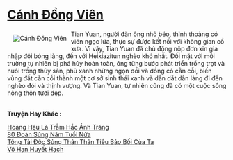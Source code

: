 <a href="https://truyentiki.com/canh-dong-vien.33633/" title="Cánh Đồng Viên"><h1>Cánh Đồng Viên</h1></a><div style="display:table"><img align="right" style="float: left; padding: 10px;" src="https://truyentiki.com/a/img/str/src/canh-dong-vien-1591155640.jpg" alt="Cánh Đồng Viên">Tian Yuan, người đàn ông nhỏ béo, thỉnh thoảng có viên ngọc lửa, thực sự được kết nối với không gian cổ xưa. Vì vậy, Tian Yuan đã chủ động nộp đơn xin gia nhập đội bóng làng, đến với Heixiazitun nghèo khó nhất. Đối mặt với môi trường tự nhiên bị phá hủy hoàn toàn, ông từng bước phát triển trồng trọt và nuôi trồng thủy sản, phủ xanh những ngọn đồi và đồng cỏ cằn cỗi, biến vùng đất cằn cỗi thành một cơ sở sinh thái xanh và dẫn dắt dân làng đi đến nghèo đói và thịnh vượng. Và Tian Yuan, tự nhiên cũng đã có một cuộc sống nông thôn tươi đẹp.</div><p><br><b>Truyện Hay Khác :</b></p><a href="https://truyentiki.com/hoang-hau-la-tram-hac-anh-trang.33632/" alt="Hoàng Hậu Là Trẫm Hắc Ánh Trăng">Hoàng Hậu Là Trẫm Hắc Ánh Trăng</a><br/><a href="https://truyentiki.wordpress.com/2020/06/08/80-doan-sung-nam-tuoi-nua/" alt="80 Đoàn Sủng Năm Tuổi Nửa">80 Đoàn Sủng Năm Tuổi Nửa</a><br/><a href="https://github.com/nownovels/top500/tree/master/truyenhay/33445/" alt="Tổng Tài Độc Sủng Thân Thân Tiểu Bảo Bối Của Ta">Tổng Tài Độc Sủng Thân Thân Tiểu Bảo Bối Của Ta</a><br/><a href="https://github.com/nownovels/top500/tree/master/truyenhay/33487/" alt="Vô Hạn Huyết Hạch">Vô Hạn Huyết Hạch</a><br/>